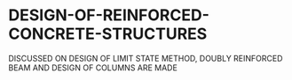 # DESIGN-OF-REINFORCED-CONCRETE-STRUCTURES
DISCUSSED ON DESIGN OF LIMIT STATE METHOD, DOUBLY REINFORCED BEAM AND DESIGN OF COLUMNS ARE MADE
